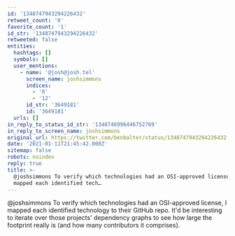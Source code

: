 ```yaml
---
id: '1348747943294226432'
retweet_count: '0'
favorite_count: '1'
id_str: '1348747943294226432'
retweeted: false
entities:
  hashtags: []
  symbols: []
  user_mentions:
    - name: '@josh@josh.tel'
      screen_name: joshsimmons
      indices:
        - '0'
        - '12'
      id_str: '3649181'
      id: '3649181'
  urls: []
in_reply_to_status_id_str: '1348746996446752769'
in_reply_to_screen_name: joshsimmons
original_url: https://twitter.com/benbalter/status/1348747943294226432
date: '2021-01-11T21:45:42.000Z'
sitemap: false
robots: noindex
reply: true
title: >-
  @joshsimmons To verify which technologies had an OSI-approved license, I
  mapped each identified tech…
---
```


@joshsimmons To verify which technologies had an OSI-approved license, I mapped each identified technology to their GitHub repo. It'd be interesting to iterate over those projects' dependency graphs to see how large the footprint really is (and how many contributors it comprises).